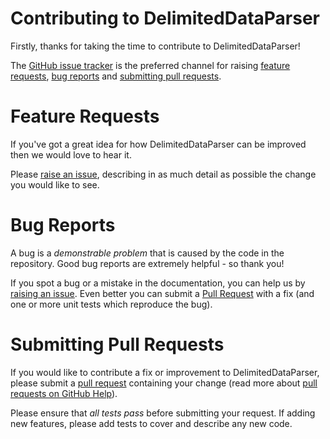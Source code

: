 # Contributing to DelimitedDataParser

Firstly, thanks for taking the time to contribute to DelimitedDataParser! 

The [GitHub issue tracker](https://github.com/EnableSoftware/DelimitedDataParser/issues) is the preferred channel for raising [feature requests](#feature-requests), [bug reports](#bug-reports) and [submitting pull requests](#submitting-pull-requests).

# Feature Requests

If you've got a great idea for how DelimitedDataParser can be improved then we would love to hear it.

Please [raise an issue](https://github.com/EnableSoftware/DelimitedDataParser/issues/new), describing in as much detail as possible the change you would like to see.

# Bug Reports

A bug is a *demonstrable problem* that is caused by the code in the repository. Good bug reports are extremely helpful - so thank you!

If you spot a bug or a mistake in the documentation, you can help us by [raising an issue](https://github.com/EnableSoftware/DelimitedDataParser/issues/new). Even better you can submit a [Pull Request](#submitting-pull-requests) with a fix (and one or more unit tests which reproduce the bug).

# Submitting Pull Requests

If you would like to contribute a fix or improvement to DelimitedDataParser, please submit a [pull request](https://github.com/EnableSoftware/DelimitedDataParser/pull/new/master) containing your change (read more about [pull requests on GitHub Help](http://help.github.com/pull-requests/)).

Please ensure that *all tests pass* before submitting your request. If adding new features, please add tests to cover and describe any new code.